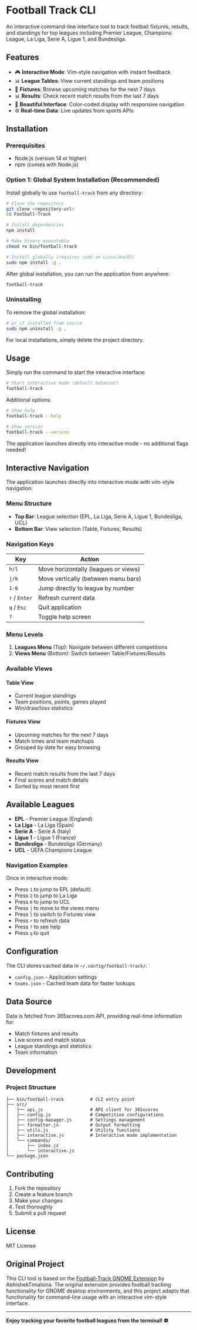 # Football Track CLI

An interactive command-line interface tool to track football fixtures, results, and standings for top leagues including Premier League, Champions League, La Liga, Serie A, Ligue 1, and Bundesliga.

## Features

- 🎮 **Interactive Mode**: Vim-style navigation with instant feedback
- 📊 **League Tables**: View current standings and team positions
- 📅 **Fixtures**: Browse upcoming matches for the next 7 days
- 📊 **Results**: Check recent match results from the last 7 days
- 🎨 **Beautiful Interface**: Color-coded display with responsive navigation
- ⚙️ **Real-time Data**: Live updates from sports APIs

## Installation

### Prerequisites
- Node.js (version 14 or higher)
- npm (comes with Node.js)

### Option 1: Global System Installation (Recommended)

Install globally to use `football-track` from any directory:

```bash
# Clone the repository
git clone <repository-url>
cd Football-Track

# Install dependencies
npm install

# Make binary executable
chmod +x bin/football-track

# Install globally (requires sudo on Linux/macOS)
sudo npm install -g .
```

After global installation, you can run the application from anywhere:
```bash
football-track
```

### Uninstalling

To remove the global installation:
```bash
# or if installed from source
sudo npm uninstall -g .
```

For local installations, simply delete the project directory.

## Usage

Simply run the command to start the interactive interface:

```bash
# Start interactive mode (default behavior)
football-track
```

Additional options:
```bash
# Show help
football-track --help

# Show version
football-track --version
```

The application launches directly into interactive mode - no additional flags needed!

## Interactive Navigation

The application launches directly into interactive mode with vim-style navigation:

### Menu Structure
- **Top Bar**: League selection (EPL, La Liga, Serie A, Ligue 1, Bundesliga, UCL)
- **Bottom Bar**: View selection (Table, Fixtures, Results)

### Navigation Keys

| Key | Action |
|-----|---------|
| `h/l` | Move horizontally (leagues or views) |
| `j/k` | Move vertically (between menu bars) |
| `1-6` | Jump directly to league by number |
| `r` / `Enter` | Refresh current data |
| `q` / `Esc` | Quit application |
| `?` | Toggle help screen |

### Menu Levels
1. **Leagues Menu** (Top): Navigate between different competitions
2. **Views Menu** (Bottom): Switch between Table/Fixtures/Results

### Available Views

#### Table View
- Current league standings
- Team positions, points, games played
- Win/draw/loss statistics

#### Fixtures View
- Upcoming matches for the next 7 days
- Match times and team matchups
- Grouped by date for easy browsing

#### Results View
- Recent match results from the last 7 days
- Final scores and match details
- Sorted by most recent first

## Available Leagues

- **EPL** - Premier League (England)
- **La Liga** - La Liga (Spain)
- **Serie A** - Serie A (Italy)
- **Ligue 1** - Ligue 1 (France)
- **Bundesliga** - Bundesliga (Germany)
- **UCL** - UEFA Champions League


### Navigation Examples
Once in interactive mode:
- Press `1` to jump to EPL (default)
- Press `2` to jump to La Liga
- Press `6` to jump to UCL
- Press `j` to move to the views menu
- Press `l` to switch to Fixtures view
- Press `r` to refresh data
- Press `?` to see help
- Press `q` to quit

## Configuration

The CLI stores cached data in `~/.config/football-track/`:
- `config.json` - Application settings
- `teams.json` - Cached team data for faster lookups

## Data Source

Data is fetched from 365scores.com API, providing real-time information for:
- Match fixtures and results
- Live scores and match status
- League standings and statistics
- Team information

## Development

### Project Structure
```
├── bin/football-track          # CLI entry point
├── src/
│   ├── api.js                  # API client for 365scores
│   ├── config.js               # Competition configurations
│   ├── config-manager.js       # Settings management
│   ├── formatter.js            # Output formatting
│   ├── utils.js                # Utility functions
│   ├── interactive.js          # Interactive mode implementation
│   └── commands/
│       ├── index.js
│       └── interactive.js
└── package.json
```

## Contributing

1. Fork the repository
2. Create a feature branch
3. Make your changes
4. Test thoroughly
5. Submit a pull request

## License

MIT License

## Original Project

This CLI tool is based on the [Football-Track GNOME Extension](https://github.com/AbhishekTimalsina/Football-Track) by AbhishekTimalsina. The original extension provides football tracking functionality for GNOME desktop environments, and this project adapts that functionality for command-line usage with an interactive vim-style interface.

---

**Enjoy tracking your favorite football leagues from the terminal! ⚽️**

